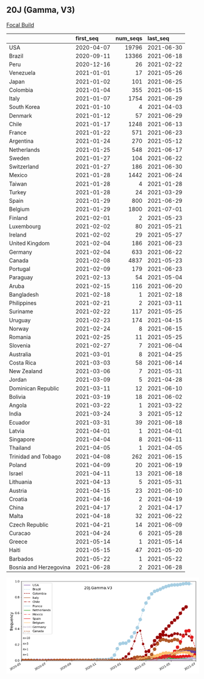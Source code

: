 

## 20J (Gamma, V3)
[Focal Build](https://nextstrain.org/groups/neherlab/ncov/20J.Gamma.V3)

|                        | first_seq   |   num_seqs | last_seq   |
|:-----------------------|:------------|-----------:|:-----------|
| USA                    | 2020-04-07  |      19796 | 2021-06-30 |
| Brazil                 | 2020-09-11  |      13366 | 2021-06-18 |
| Peru                   | 2020-12-16  |         26 | 2021-02-22 |
| Venezuela              | 2021-01-01  |         17 | 2021-05-26 |
| Japan                  | 2021-01-02  |        101 | 2021-06-25 |
| Colombia               | 2021-01-04  |        355 | 2021-06-15 |
| Italy                  | 2021-01-07  |       1754 | 2021-06-29 |
| South Korea            | 2021-01-10  |          4 | 2021-04-03 |
| Denmark                | 2021-01-12  |         57 | 2021-06-29 |
| Chile                  | 2021-01-17  |       1248 | 2021-06-13 |
| France                 | 2021-01-22  |        571 | 2021-06-23 |
| Argentina              | 2021-01-24  |        270 | 2021-05-12 |
| Netherlands            | 2021-01-25  |        548 | 2021-06-17 |
| Sweden                 | 2021-01-27  |        104 | 2021-06-22 |
| Switzerland            | 2021-01-27  |        186 | 2021-06-30 |
| Mexico                 | 2021-01-28  |       1442 | 2021-06-24 |
| Taiwan                 | 2021-01-28  |          4 | 2021-01-28 |
| Turkey                 | 2021-01-28  |         24 | 2021-03-29 |
| Spain                  | 2021-01-29  |        800 | 2021-06-29 |
| Belgium                | 2021-01-29  |       1800 | 2021-07-01 |
| Finland                | 2021-02-01  |          2 | 2021-05-23 |
| Luxembourg             | 2021-02-02  |         80 | 2021-05-21 |
| Ireland                | 2021-02-02  |         29 | 2021-05-27 |
| United Kingdom         | 2021-02-04  |        186 | 2021-06-23 |
| Germany                | 2021-02-04  |        633 | 2021-06-22 |
| Canada                 | 2021-02-08  |       4837 | 2021-05-23 |
| Portugal               | 2021-02-09  |        179 | 2021-06-23 |
| Paraguay               | 2021-02-13  |         54 | 2021-05-04 |
| Aruba                  | 2021-02-15  |        116 | 2021-06-20 |
| Bangladesh             | 2021-02-18  |          1 | 2021-02-18 |
| Philippines            | 2021-02-21  |          2 | 2021-03-11 |
| Suriname               | 2021-02-22  |        117 | 2021-05-25 |
| Uruguay                | 2021-02-23  |        174 | 2021-04-15 |
| Norway                 | 2021-02-24  |          8 | 2021-06-15 |
| Romania                | 2021-02-25  |         11 | 2021-05-25 |
| Slovenia               | 2021-02-27  |          7 | 2021-06-04 |
| Australia              | 2021-03-01  |          8 | 2021-04-25 |
| Costa Rica             | 2021-03-03  |         58 | 2021-06-14 |
| New Zealand            | 2021-03-06  |          7 | 2021-05-31 |
| Jordan                 | 2021-03-09  |          5 | 2021-04-28 |
| Dominican Republic     | 2021-03-11  |         12 | 2021-06-10 |
| Bolivia                | 2021-03-19  |         18 | 2021-06-02 |
| Angola                 | 2021-03-22  |          1 | 2021-03-22 |
| India                  | 2021-03-24  |          3 | 2021-05-12 |
| Ecuador                | 2021-03-31  |         39 | 2021-06-18 |
| Latvia                 | 2021-04-01  |          1 | 2021-04-01 |
| Singapore              | 2021-04-04  |          8 | 2021-06-11 |
| Thailand               | 2021-04-05  |          1 | 2021-04-05 |
| Trinidad and Tobago    | 2021-04-08  |        262 | 2021-06-15 |
| Poland                 | 2021-04-09  |         20 | 2021-06-19 |
| Israel                 | 2021-04-11  |         13 | 2021-06-18 |
| Lithuania              | 2021-04-13  |          5 | 2021-05-31 |
| Austria                | 2021-04-15  |         23 | 2021-06-10 |
| Croatia                | 2021-04-16  |          2 | 2021-04-19 |
| China                  | 2021-04-17  |          2 | 2021-04-17 |
| Malta                  | 2021-04-18  |         32 | 2021-06-22 |
| Czech Republic         | 2021-04-21  |         14 | 2021-06-09 |
| Curacao                | 2021-04-24  |          6 | 2021-05-28 |
| Greece                 | 2021-05-14  |          1 | 2021-05-14 |
| Haiti                  | 2021-05-15  |         47 | 2021-05-20 |
| Barbados               | 2021-05-22  |          1 | 2021-05-22 |
| Bosnia and Herzegovina | 2021-06-28  |          2 | 2021-06-28 |

![Overall trends 20J.Gamma.V3](/overall_trends_figures/overall_trends_20J.Gamma.V3.png)
